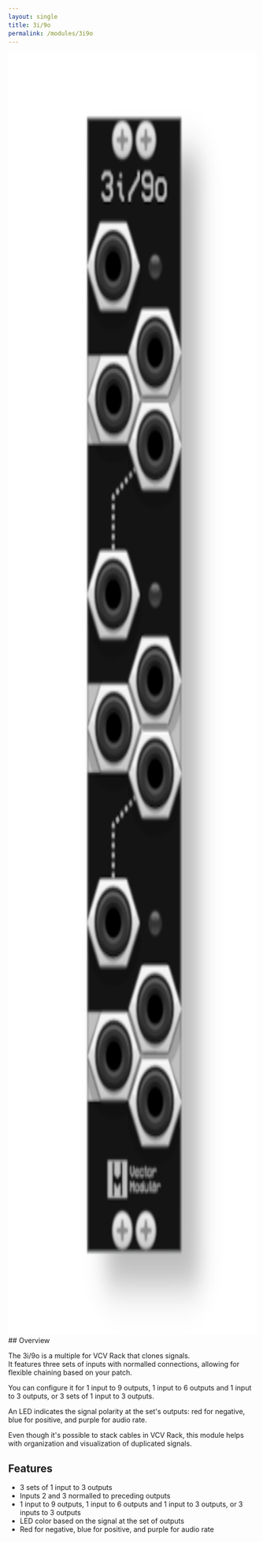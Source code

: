 ```yaml
---
layout: single
title: 3i/9o
permalink: /modules/3i9o
---
```

<div style="text-align: center;">
    <img src="/assets/images/3i9o.png" alt="3i/9o Module" style="height: 65vh; max-width: 100%;"/>
</div>
## Overview

The 3i/9o is a multiple for VCV Rack that clones signals.   
It features three sets of inputs with normalled connections, allowing for flexible chaining based on your patch.  

You can configure it for 1 input to 9 outputs, 1 input to 6 outputs and 1 input to 3 outputs, or 3 sets of 1 input to 3 outputs. 

An LED indicates the signal polarity at the set's outputs: red for negative, blue for positive, and purple for audio rate.  

Even though it's possible to stack cables in VCV Rack, this module helps with organization and visualization of duplicated signals.

## Features

- 3 sets of 1 input to 3 outputs
- Inputs 2 and 3 normalled to preceding outputs
- 1 input to 9 outputs, 1 input to 6 outputs and 1 input to 3 outputs, or 3 inputs to 3 outputs
- LED color based on the signal at the set of outputs
- Red for negative, blue for positive, and purple for audio rate
